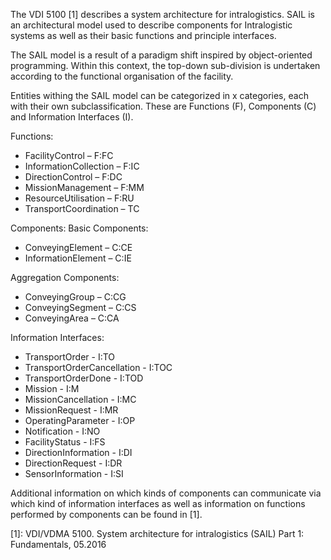 The VDI 5100 [1] describes a system architecture for intralogistics. SAIL is an architectural model used to describe components for Intralogistic systems as well as their basic functions and principle interfaces.

The SAIL model is a result of a paradigm shift inspired by object-oriented programming. Within this context, the top-down sub-division is undertaken according to the functional organisation of the facility. 

Entities withing the SAIL model can be categorized in x categories, each with their own subclassification. These are Functions (F), Components (C) and Information Interfaces (I).

Functions:
- FacilityControl             – F:FC
- InformationCollection       – F:IC
- DirectionControl            – F:DC
- MissionManagement           – F:MM
- ResourceUtilisation         – F:RU
- TransportCoordination       – TC

Components:
Basic Components:
- ConveyingElement            – C:CE
- InformationElement          – C:IE

Aggregation Components:
- ConveyingGroup              – C:CG
- ConveyingSegment            – C:CS
- ConveyingArea               – C:CA

Information Interfaces:
- TransportOrder              - I:TO
- TransportOrderCancellation  - I:TOC
- TransportOrderDone          - I:TOD
- Mission                     - I:M
- MissionCancellation         - I:MC
- MissionRequest              - I:MR
- OperatingParameter          - I:OP
- Notification                - I:NO
- FacilityStatus              - I:FS
- DirectionInformation        - I:DI
- DirectionRequest            - I:DR
- SensorInformation           - I:SI

Additional information on which kinds of components can communicate via which kind of information interfaces as well as information on functions performed by components can be found in [1].


[1]: VDI/VDMA 5100. System architecture for intralogistics (SAIL) Part 1: Fundamentals, 
05.2016 <br></br>
